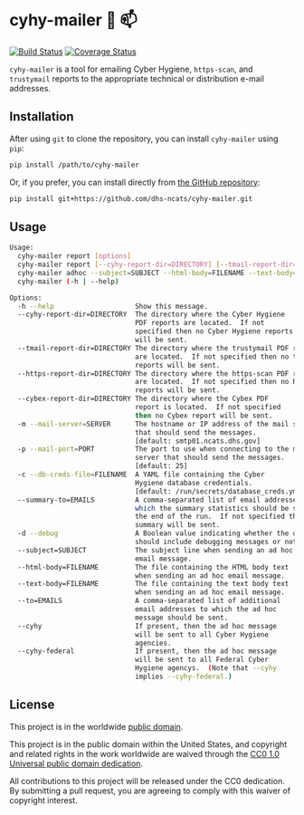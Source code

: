 # cyhy-mailer :postal_horn: :mailbox: #

[![Build Status](https://travis-ci.org/dhs-ncats/cyhy-mailer.svg?branch=develop)](https://travis-ci.org/dhs-ncats/cyhy-mailer)
[![Coverage Status](https://coveralls.io/repos/github/dhs-ncats/cyhy-mailer/badge.svg?branch=develop)](https://coveralls.io/github/dhs-ncats/cyhy-mailer?branch=develop)

`cyhy-mailer` is a tool for emailing Cyber Hygiene, `https-scan`, and
`trustymail` reports to the appropriate technical or distribution
e-mail addresses.

## Installation ##

After using `git` to clone the repository, you can install
`cyhy-mailer` using `pip`:
```bash
pip install /path/to/cyhy-mailer
```

Or, if you prefer, you can install directly from
[the GitHub repository](https://github.com/dhs-ncats/cyhy-mailer):
```bash
pip install git+https://github.com/dhs-ncats/cyhy-mailer.git
```

## Usage ##

```bash
Usage:
  cyhy-mailer report [options]
  cyhy-mailer report [--cyhy-report-dir=DIRECTORY] [--tmail-report-dir=DIRECTORY] [--https-report-dir=DIRECTORY] [--cybex-report-dir=DIRECTORY] [--mail-server=SERVER] [--mail-port=PORT] [--db-creds-file=FILENAME] [--summary-to=EMAILS] [--debug]
  cyhy-mailer adhoc --subject=SUBJECT --html-body=FILENAME --text-body=FILENAME [--to=EMAILS] [--cyhy] [--cyhy-federal] [--mail-server=SERVER] [--mail-port=PORT] [--db-creds-file=FILENAME] [--summary-to=EMAILS] [--debug]
  cyhy-mailer (-h | --help)

Options:
  -h --help                    Show this message.
  --cyhy-report-dir=DIRECTORY  The directory where the Cyber Hygiene
                               PDF reports are located.  If not
                               specified then no Cyber Hygiene reports
                               will be sent.
  --tmail-report-dir=DIRECTORY The directory where the trustymail PDF reports
                               are located.  If not specified then no trustymail
                               reports will be sent.
  --https-report-dir=DIRECTORY The directory where the https-scan PDF reports
                               are located.  If not specified then no https-scan
                               reports will be sent.
  --cybex-report-dir=DIRECTORY The directory where the Cybex PDF
                               report is located.  If not specified
                               then no Cybex report will be sent.
  -m --mail-server=SERVER      The hostname or IP address of the mail server
                               that should send the messages.
                               [default: smtp01.ncats.dhs.gov]
  -p --mail-port=PORT          The port to use when connecting to the mail
                               server that should send the messages.
                               [default: 25]
  -c --db-creds-file=FILENAME  A YAML file containing the Cyber
                               Hygiene database credentials.
                               [default: /run/secrets/database_creds.yml]
  --summary-to=EMAILS          A comma-separated list of email addresses to
                               which the summary statistics should be sent at
                               the end of the run.  If not specified then no
                               summary will be sent.
  -d --debug                   A Boolean value indicating whether the output
                               should include debugging messages or not.
  --subject=SUBJECT            The subject line when sending an ad hoc
                               email message.
  --html-body=FILENAME         The file containing the HTML body text
                               when sending an ad hoc email message.
  --text-body=FILENAME         The file containing the text body text
                               when sending an ad hoc email message.
  --to=EMAILS                  A comma-separated list of additional
                               email addresses to which the ad hoc
                               message should be sent.
  --cyhy                       If present, then the ad hoc message
                               will be sent to all Cyber Hygiene
                               agencies.
  --cyhy-federal               If present, then the ad hoc message
                               will be sent to all Federal Cyber
                               Hygiene agencys.  (Note that --cyhy
                               implies --cyhy-federal.)
```

## License ##

This project is in the worldwide [public domain](LICENSE.md).

This project is in the public domain within the United States, and
copyright and related rights in the work worldwide are waived through
the [CC0 1.0 Universal public domain
dedication](https://creativecommons.org/publicdomain/zero/1.0/).

All contributions to this project will be released under the CC0
dedication. By submitting a pull request, you are agreeing to comply
with this waiver of copyright interest.
